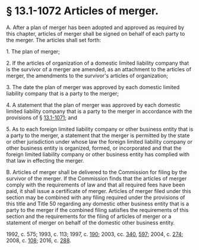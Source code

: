 # § 13.1-1072 Articles of merger.

<p>A. After a plan of merger has been adopted and approved as required by this chapter, articles of merger shall be signed on behalf of each party to the merger. The articles shall set forth:</p><p>1. The plan of merger;</p><p>2. If the articles of organization of a domestic limited liability company that is the survivor of a merger are amended, as an attachment to the articles of merger, the amendments to the survivor's articles of organization;</p><p>3. The date the plan of merger was approved by each domestic limited liability company that is a party to the merger;</p><p>4. A statement that the plan of merger was approved by each domestic limited liability company that is a party to the merger in accordance with the provisions of § <a href='http://law.lis.virginia.gov/vacode/13.1-1071/'>13.1-1071</a>; and</p><p>5. As to each foreign limited liability company or other business entity that is a party to the merger, a statement that the merger is permitted by the state or other jurisdiction under whose law the foreign limited liability company or other business entity is organized, formed, or incorporated and that the foreign limited liability company or other business entity has complied with that law in effecting the merger.</p><p>B. Articles of merger shall be delivered to the Commission for filing by the survivor of the merger. If the Commission finds that the articles of merger comply with the requirements of law and that all required fees have been paid, it shall issue a certificate of merger. Articles of merger filed under this section may be combined with any filing required under the provisions of this title and Title 50 regarding any domestic other business entity that is a party to the merger if the combined filing satisfies the requirements of this section and the requirements for the filing of articles of merger or a statement of merger on behalf of the domestic other business entity.</p><p>1992, c. 575; 1993, c. 113; 1997, c. <a href='http://lis.virginia.gov/cgi-bin/legp604.exe?971+ful+CHAP0190'>190</a>; 2003, cc. <a href='http://lis.virginia.gov/cgi-bin/legp604.exe?031+ful+CHAP0340'>340</a>, <a href='http://lis.virginia.gov/cgi-bin/legp604.exe?031+ful+CHAP0597'>597</a>; 2004, c. <a href='http://lis.virginia.gov/cgi-bin/legp604.exe?041+ful+CHAP0274'>274</a>; 2008, c. <a href='http://lis.virginia.gov/cgi-bin/legp604.exe?081+ful+CHAP0108'>108</a>; 2016, c. <a href='http://lis.virginia.gov/cgi-bin/legp604.exe?161+ful+CHAP0288'>288</a>.</p>